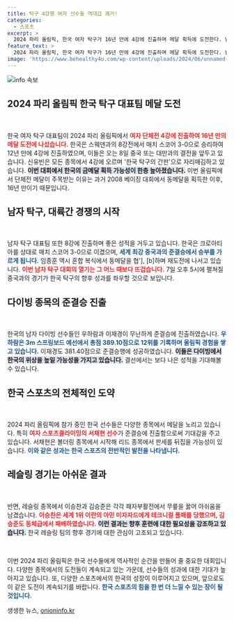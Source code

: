 ```yaml
---
title: 탁구 4강행 여자 선수들 역대급 쾌거!
categories:
  - 스포츠
excerpt: >
  2024 파리 올림픽, 한국 여자 탁구가 16년 만에 4강에 진출하며 메달 획득에 도전한다. 남자 탁구도 8강에 올라 경쟁력을 보여주고, 남자 다이빙에서는 두 선수가 준결승에 진입하는 성과를 올렸다.
feature_text: >
  2024 파리 올림픽, 한국 여자 탁구가 16년 만에 4강에 진출하며 메달 획득에 도전한다. 남자 탁구도 8강에 올라 경쟁력을 보여주고, 남자 다이빙에서는 두 선수가 준결승에 진입하는 성과를 올렸다.
image: 'https://www.behealthy4u.com/wp-content/uploads/2024/06/unnamed-file.png'
---
```


<p><img src="https://www.behealthy4u.com/wp-content/uploads/2024/06/unnamed-file.png" alt="info 속보" /></p>

<h2 data-ke-size="size26">2024 파리 올림픽 한국 탁구 대표팀 메달 도전</h2>

<p data-ke-size="size16">&nbsp;</p>

<p>한국 여자 탁구 대표팀이 2024 파리 올림픽에서 <b><span style="color: #ee2323;">여자 단체전 4강에 진출하여 16년 만의 메달 도전에 나섰습니다.</span></b> 한국은 스웨덴과의 8강전에서 매치 스코어 3-0으로 승리하여 12년 만에 4강에 진출하였으며, 이들은 오는 8일 중국 또는 대만과의 결전을 앞두고 있습니다. 신유빈은 모든 종목에서 4강에 오르며 '한국 탁구의 간판'으로 자리매김하고 있습니다. <b><span style="background-color: #21538527;">이번 대회에서 한국의 금메달 획득 가능성이 한층 높아졌습니다.</span></b> 이번 올림픽에서 단체전 메달이 주목받는 이유는 과거 2008 베이징 대회에서 동메달을 획득한 이후, 16년 만이기 때문입니다.</p>

<h2 data-ke-size="size26">남자 탁구, 대륙간 경쟁의 시작</h2>

<p data-ke-size="size16">&nbsp;</p>

<p>남자 탁구 대표팀 또한 8강에 진출하며 좋은 성적을 거두고 있습니다. 한국은 크로아티아를 상대로 매치 스코어 3-0으로 이겼으며, <b><span style="color: #1a5490;">세계 최강 중국과의 준결승에서 승부를 가르게 됩니다.</span></b> 임종훈 역시 혼합 복식에서 동메달을 협'],
[b]하며 재도전에 나서고 있습니다. <b><span style="color: #ee2323;">이번 남자 탁구 대회의 열기는 그 어느 때보다 뜨겁습니다.</span></b> 7일 오후 5시에 펼쳐질 중국과의 경기가 한국 탁구의 향후 성과를 좌우할 것으로 보입니다.</p>

<h2 data-ke-size="size26">다이빙 종목의 준결승 진출</h2>

<p data-ke-size="size16">&nbsp;</p>

<p>한국의 남자 다이빙 선수들인 우하람과 이재경이 무난하게 준결승에 진출하였습니다. <b><span style="color: #1a5490;">우하람은 3m 스프링보드 예선에서 총점 389.10점으로 12위를 기록하며 올림픽 경험을 쌓고 있습니다.</span></b> 이재경도 381.40점으로 준결승행에 성공하였습니다. <b><span style="background-color: #21538527;">이들은 다이빙에서 한국의 위상을 높일 가능성을 가지고 있습니다.</span></b> 결선에서는 보다 나은 성적을 기대해볼 수 있습니다.</p>

<h2 data-ke-size="size26">한국 스포츠의 전체적인 도약</h2>

<p data-ke-size="size16">&nbsp;</p>

<p>2024 파리 올림픽에 참가 중인 한국 선수들은 다양한 종목에서 메달을 노리고 있습니다. 특히 <b><span style="color: #ee2323;">여자 스포츠클라이밍의 서채현 선수</span></b>가 준결승에 진출함으로써 기대감을 주고 있습니다. 서채현은 볼더링 종목에서 시작해 리드 종목에서 판세를 뒤집을 가능성이 있습니다. <b><span style="color: #1a5490;">이와 같은 성과는 한국 스포츠의 전반적인 발전을 나타냅니다.</span></b> </p>

<h2 data-ke-size="size26">레슬링 경기는 아쉬운 결과</h2>

<p data-ke-size="size16">&nbsp;</p>

<p>반면, 레슬링 종목에서 이승찬과 김승준은 각각 패자부활전에서 무릎을 꿇어 아쉬움을 남겼습니다. <b><span style="color: #ee2323;">이승찬은 세계 1위 이란의 아민 미자자드에게 테크니컬 폴패를 당했으며, 김승준도 동체급에서 패배하였습니다.</span></b> <b><span style="background-color: #21538527;">이런 결과는 향후 훈련에 대한 필요성을 강조하고 있습니다.</span></b> 한국 레슬링 팀의 향후 경기에 대한 관심이 고조되고 있습니다.</p>

<p data-ke-size="size16">&nbsp;</p>

<p>이번 2024 파리 올림픽은 한국 선수들에게 역사적인 순간을 만들어 줄 중요한 대회입니다. 다양한 종목에서의 도전들이 계속되고 있는 가운데, 선수들의 성과에 대한 기대가 높아지고 있습니다. 또, 다양한 스포츠에서의 한국의 성장이 이루어지고 있으며, 앞으로도 이 같은 도전이 계속되기를 바랍니다. <b><span style="color: #1a5490;">한국 스포츠의 힘을 한 번 더 느낄 수 있는 장이 될 것입니다.</span></b></p>
생생한 뉴스, <a href="https://onioninfo.kr" rel="dofollow">onioninfo.kr</a>


